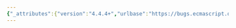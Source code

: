 ```yaml
---
{"_attributes":{"version":"4.4.4+","urlbase":"https://bugs.ecmascript.org/","maintainer":"dherman@mozilla.com"},"bug":{"bug_id":3027,"creation_ts":"2014-07-22 02:37:00 -0700","short_desc":"11.6  Names and Keywords: Add Other_ID_Start to UnicodeIDContinue","delta_ts":"2014-08-25 08:29:30 -0700","product":"Draft for 6th Edition","component":"technical issue","version":"Rev 26: July 18, 2014 Draft","rep_platform":"All","op_sys":"All","bug_status":"RESOLVED","resolution":"FIXED","priority":"Normal","bug_severity":"normal","everconfirmed":true,"reporter":{"uid":"andrebargull","name":"André Bargull"},"assigned_to":{"uid":"allen","name":"Allen Wirfs-Brock"},"long_desc":[{"commentid":9458,"comment_count":0,"who":{"uid":"andrebargull","name":"André Bargull"},"bug_when":"2014-07-22 02:37:57 -0700","thetext":"11.6  Names and Keywords, def. UnicodeIDContinue:\n\nOther_ID_ Continue does not imply Other_ID_Start, so UnicodeIDContinue needs to include Other_ID_Start additionally."},{"commentid":9476,"comment_count":1,"who":{"uid":"allen","name":"Allen Wirfs-Brock"},"bug_when":"2014-07-22 10:23:37 -0700","thetext":"fixed in rev27 editor's draft"},{"commentid":9955,"comment_count":2,"who":{"uid":"allen","name":"Allen Wirfs-Brock"},"bug_when":"2014-08-25 08:29:30 -0700","thetext":"fixed in rev27 draft"}]}}
---
```

